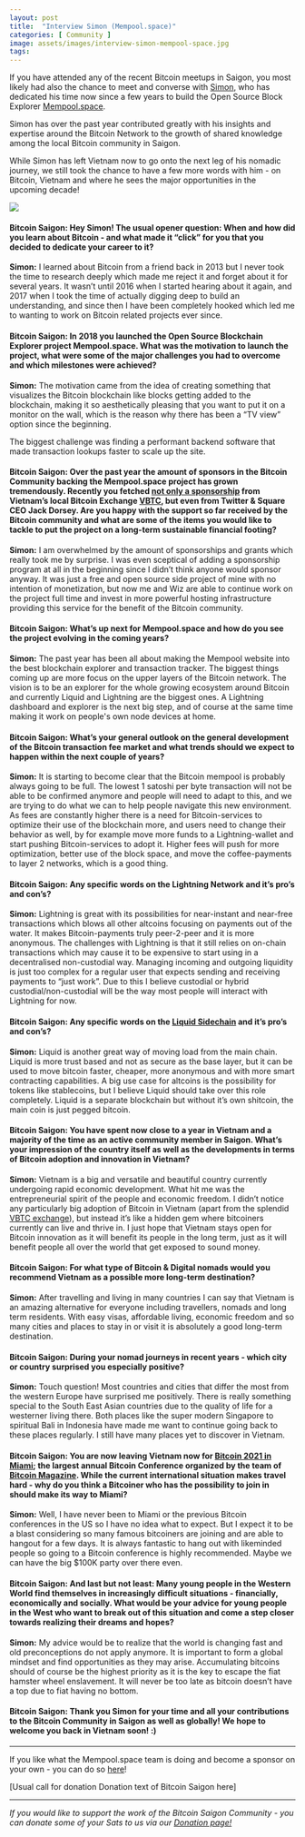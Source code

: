 ```yaml
---
layout: post
title:  "Interview Simon (Mempool.space)"
categories: [ Community ]
image: assets/images/interview-simon-mempool-space.jpg
tags:
---
```

If you have attended any of the recent Bitcoin meetups in Saigon, you most likely had also the chance to meet and converse with [Simon](http://www.twitter.com/softsimon_), who has dedicated his time now since a few years to build the Open Source Block Explorer [Mempool.space](http://mempool.space).

Simon has over the past year contributed greatly with his insights and expertise around the Bitcoin Network to the growth of shared knowledge among the local Bitcoin community in Saigon.

While Simon has left Vietnam now to go onto the next leg of his nomadic journey, we still took the chance to have a few more words with him - on Bitcoin, Vietnam and where he sees the major opportunities in the upcoming decade!

![](assets/images/interview-simon-mempool-space.jpg)

#### Bitcoin Saigon: Hey Simon! The usual opener question: When and how did you learn about Bitcoin - and what made it “click” for you that you decided to dedicate your career to it?

**Simon:** I learned about Bitcoin from a friend back in 2013 but I never took the time to research deeply which made me reject it and forget about it for several years. It wasn’t until 2016 when I started hearing about it again, and 2017 when I took the time of actually digging deep to build an understanding, and since then I have been completely hooked which led me to wanting to work on Bitcoin related projects ever since.

#### Bitcoin Saigon: In 2018 you launched the Open Source Blockchain Explorer project Mempool.space. What was the motivation to launch the project, what were some of the major challenges you had to overcome and which milestones were achieved?

**Simon:** The motivation came from the idea of creating something that visualizes the Bitcoin blockchain like blocks getting added to the blockchain, making it so aesthetically pleasing that you want to put it on a monitor on the wall, which is the reason why there has been a “TV view” option since the beginning.

The biggest challenge was finding a performant backend software that made transaction lookups faster to scale up the site.

#### Bitcoin Saigon: Over the past year the amount of sponsors in the Bitcoin Community backing the Mempool.space project has grown tremendously. Recently you fetched [not only a sponsorship](https://news.bitcoinvn.io/vbtc-donates-1000000-satoshis-to-mempool-space/?lang=en) from Vietnam’s local Bitcoin Exchange [VBTC](http://vbtc.exchange), but even from Twitter & Square CEO Jack Dorsey. Are you happy with the support so far received by the Bitcoin community and what are some of the items you would like to tackle to put the project on a long-term sustainable financial footing?

**Simon:** I am overwhelmed by the amount of sponsorships and grants which really took me by surprise. I was even sceptical of adding a sponsorship program at all in the beginning since I didn’t think anyone would sponsor anyway. It was just a free and open source side project of mine with no intention of monetization, but now me and Wiz are able to continue work on the project full time and invest in more powerful hosting infrastructure providing this service for the benefit of the Bitcoin community.

#### Bitcoin Saigon: What’s up next for Mempool.space and how do you see the project evolving in the coming years?

**Simon:** The past year has been all about making the Mempool website into the best blockchain explorer and transaction tracker. The biggest things coming up are more focus on the upper layers of the Bitcoin network. The vision is to be an explorer for the whole growing ecosystem around Bitcoin and currently Liquid and Lightning are the biggest ones. A Lightning dashboard and explorer is the next big step, and of course at the same time making it work on people's own node devices at home.

#### Bitcoin Saigon: What’s your general outlook on the general development of the Bitcoin transaction fee market and what trends should we expect to happen within the next couple of years?

**Simon:** It is starting to become clear that the Bitcoin mempool is probably always going to be full. The lowest 1 satoshi per byte transaction will not be able to be confirmed anymore and people will need to adapt to this, and we are trying to do what we can to help people navigate this new environment. As fees are constantly higher there is a need for Bitcoin-services to optimize their use of the blockchain more, and users need to change their behavior as well, by for example move more funds to a Lightning-wallet and start pushing Bitcoin-services to adopt it. Higher fees will push for more optimization, better use of the block space, and move the coffee-payments to layer 2 networks, which is a good thing.

#### Bitcoin Saigon: Any specific words on the Lightning Network and it’s pro’s and con’s?

**Simon:** Lightning is great with its possibilities for near-instant and near-free transactions which blows all other altcoins focusing on payments out of the water. It makes Bitcoin-payments truly peer-2-peer and it is more anonymous. The challenges with Lightning is that it still relies on on-chain transactions which may cause it to be expensive to start using in a decentralised non-custodial way. Managing incoming and outgoing liquidity is just too complex for a regular user that expects sending and receiving payments to “just work”. Due to this I believe custodial or hybrid custodial/non-custodial will be the way most people will interact with Lightning for now.

#### Bitcoin Saigon: Any specific words on the [Liquid Sidechain](https://mempool.space/liquid) and it’s pro’s and con’s?

**Simon:** Liquid is another great way of moving load from the main chain. Liquid is more trust based and not as secure as the base layer, but it can be used to move bitcoin faster, cheaper, more anonymous and with more smart contracting capabilities. A big use case for altcoins is the possibility for tokens like stablecoins, but I believe Liquid should take over this role completely. Liquid is a separate blockchain but without it’s own shitcoin, the main coin is just pegged bitcoin.

#### Bitcoin Saigon: You have spent now close to a year in Vietnam and a majority of the time as an active community member in Saigon. What’s your impression of the country itself as well as the developments in terms of Bitcoin adoption and innovation in Vietnam?

**Simon:** Vietnam is a big and versatile and beautiful country currently undergoing rapid economic development. What hit me was the entrepreneurial spirit of the people and economic freedom. I didn’t notice any particularly big adoption of Bitcoin in Vietnam (apart from the splendid [VBTC exchange](http://vbtc.exchange)), but instead it’s like a hidden gem where bitcoiners currently can live and thrive in. I just hope that Vietnam stays open for Bitcoin innovation as it will benefit its people in the long term, just as it will benefit people all over the world that get exposed to sound money.

#### Bitcoin Saigon: For what type of Bitcoin & Digital nomads would you recommend Vietnam as a possible more long-term destination?

**Simon:** After travelling and living in many countries I can say that Vietnam is an amazing alternative for everyone including travellers, nomads and long term residents. With easy visas, affordable living, economic freedom and so many cities and places to stay in or visit it is absolutely a good long-term destination. 

#### Bitcoin Saigon: During your nomad journeys in recent years - which city or country surprised you especially positive?

**Simon:** Touch question! Most countries and cities that differ the most from the western Europe have surprised me positively. There is really something special to the South East Asian countries due to the quality of life for a westerner living there. Both places like the super modern Singapore to spiritual Bali in Indonesia have made me want to continue going back to these places regularly. I still have many places yet to discover in Vietnam.

#### Bitcoin Saigon: You are now leaving Vietnam now for [Bitcoin 2021 in Miami](https://b.tc/conference); the largest annual Bitcoin Conference organized by the team of [Bitcoin Magazine](https://bitcoinmagazine.com/). While the current international situation makes travel hard - why do you think a Bitcoiner who has the possibility to join in should make its way to Miami?

**Simon:** Well, I have never been to Miami or the previous Bitcoin conferences in the US so I have no idea what to expect. But I expect it to be a blast considering so many famous bitcoiners are joining and are able to hangout for a few days. It is always fantastic to hang out with likeminded people so going to a Bitcoin conference is highly recommended. Maybe we can have the big $100K party over there even.

#### Bitcoin Saigon: And last but not least: Many young people in the Western World find themselves in increasingly difficult situations - financially, economically and socially. What would be your advice for young people in the West who want to break out of this situation and come a step closer towards realizing their dreams and hopes?

**Simon:** My advice would be to realize that the world is changing fast and old preconceptions do not apply anymore. It is important to form a global mindset and find opportunities as they may arise. Accumulating bitcoins should of course be the highest priority as it is the key to escape the fiat hamster wheel enslavement. It will never be too late as bitcoin doesn’t have a top due to fiat having no bottom. 

#### Bitcoin Saigon: Thank you Simon for your time and all your contributions to the Bitcoin Community in Saigon as well as globally! We hope to welcome you back in Vietnam soon! :)

---

If you like what the Mempool.space team is doing and become a sponsor on your own - you can do so [here](https://mempool.space/about)!

[Usual call for donation Donation text of Bitcoin Saigon here]

---

*If you would like to support the work of the Bitcoin Saigon Community - you can donate some of your Sats to us via our [Donation page!](https://bitcoinsaigon.org/donate-satoshis)*